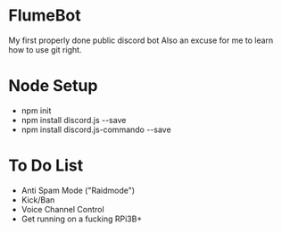# FlumeBot
My first properly done public discord bot
Also an excuse for me to learn how to use git right.

# Node Setup
- npm init
- npm install discord.js --save
- npm install discord.js-commando --save

# To Do List
- Anti Spam Mode ("Raidmode")
- Kick/Ban
- Voice Channel Control
- Get running on a fucking RPi3B+